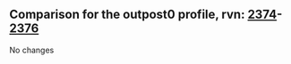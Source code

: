 ## Comparison for the outpost0 profile, rvn: [2374](https://github.com/PRO100KatYT/FortniteProfileRevisions/tree/main/profiles/outpost0/2374%20outpost0.json)-[2376](https://github.com/PRO100KatYT/FortniteProfileRevisions/tree/main/profiles/outpost0/2376%20outpost0.json)

No changes
